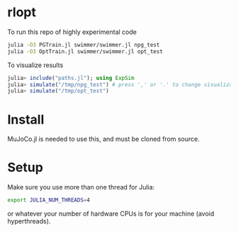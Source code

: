 # rlopt

To run this repo of highly experimental code
```bash
julia -O3 PGTrain.jl swimmer/swimmer.jl npg_test
julia -O3 OptTrain.jl swimmer/swimmer.jl opt_test
```

To visualize results
```julia
julia> include("paths.jl"); using ExpSim
julia> simulate("/tmp/npg_test") # press ',' or '.' to change visualization modes
julia> simulate("/tmp/opt_test")
```

# Install

MuJoCo.jl is needed to use this, and must be cloned from source.

# Setup

Make sure you use more than one thread for Julia:
```bash
export JULIA_NUM_THREADS=4
```

or whatever your number of hardware CPUs is for your machine (avoid hyperthreads).

